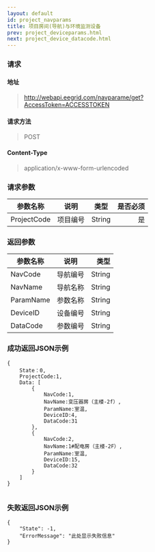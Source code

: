 ```yaml
---
layout: default
id: project_navparams
title: 项目房间(导航)与环境监测设备
prev: project_deviceparams.html
next: project_device_datacode.html
---
```


### 请求
#### 地址
> http://webapi.eegrid.com/navparame/get?AccessToken=ACCESSTOKEN

#### 请求方法
> POST

#### Content-Type
> application/x-www-form-urlencoded

### 请求参数
| 参数名称        | 说明           | 类型  |   是否必须  |
| ------------- |:-------------:|:------:|-----:|
| ProjectCode      | 项目编号 | String |  是   |

### 返回参数
| 参数名称        | 说明           | 类型  |
| ------------- |:-------------:| -----:|
| NavCode      | 导航编号 | String |
| NavName      | 导航名称      | String |
| ParamName      | 参数名称 | String |
| DeviceID      | 设备编号      | String |
| DataCode        | 参数编号 | String |

### 成功返回JSON示例
```
{
    State：0,
    ProjectCode:1,
    Data: [
        {
            NavCode:1,
            NavName:变压器房（主楼-2f）,
            ParamName:室温,
            DeviceID:4,
            DataCode:31
        },
        {
            NavCode:2,
            NavName:1#配电房（主楼-2F）,
            ParamName:室温,
            DeviceID:15,
            DataCode:32
        }
    ]
}


```

### 失败返回JSON示例 
```
{
    "State": -1,
    "ErrorMessage": "此处显示失败信息"
}
```

